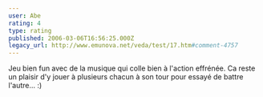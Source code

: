 ```yaml
---
user: Abe
rating: 4
type: rating
published: 2006-03-06T16:56:25.000Z
legacy_url: http://www.emunova.net/veda/test/17.htm#comment-4757
---
```

Jeu bien fun avec de la musique qui colle bien à l'action effrénée. Ca reste un plaisir d'y jouer à plusieurs chacun à son tour pour essayé de battre l'autre... :)